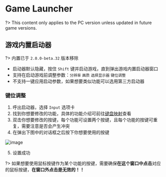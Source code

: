 # Game Launcher

?> This content only applies to the PC version unless updated in future game versions.

## 游戏内置启动器

?> 内置已于 `2.0.0-beta.32` 版本移除

- 启动器默认隐藏，按住 `Shift` 键并启动游戏，直到弹出游戏内置启动器窗口
- 支持在启动游戏前调整参数：`分辨率` `画质` `选择显示器` `键位调整`
- 不支持一键应用启动参数，如果想要类似功能可以选用第三方启动器

### 键位调整
1. 呼出启动器，选择 `Input` 选项卡
2. 找到你想要修改的功能，具体的功能介绍可前往[键盘映射](/en/dlce/key_mapping.md)查看
3. 双击你想要修改的按键，每个功能可设置两个按键，且每个功能的按键可重复，需要注意是否会产生冲突
4. 在弹出下图中的对话框之后按下你想要使用的按键

![image](https://user-images.githubusercontent.com/68401855/210185994-c4da2482-73d3-4f97-b582-a4473b69e7ff.png)

5. 设置成功

?> 如果想要使用鼠标按键作为某个功能的按键，需要确保**在这个窗口中点击**对应的鼠标按键，**在窗口外点击是无效的！！**